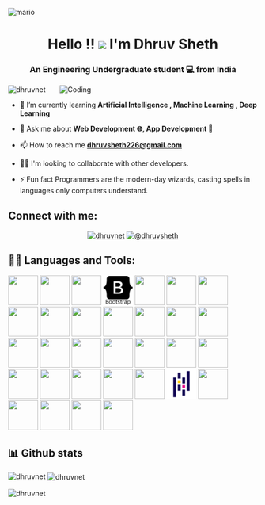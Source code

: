 ![mario](https://user-images.githubusercontent.com/10498744/210012254-234538ff-d198-48aa-8964-37e6fd45d227.gif)
<h1 align="center">Hello !! <img src="https://media.giphy.com/media/v1.Y2lkPTc5MGI3NjExMGI4YjM2ZGNiNTg5NTI2N2UxNjdkNDNjM2E2OTAzODkyZTQ3MmYwZCZjdD1z/w1OBpBd7kJqHrJnJ13/giphy.gif" width="40px"> I'm Dhruv Sheth</h1>
<h3 align="center">An Engineering Undergraduate student 💻 from India </h3> 

<img align="right" alt="Coding" width="400" src="https://user-images.githubusercontent.com/74038190/212750672-2f3f2b50-c84f-4ed8-a60a-849ae69ff9df.gif">

<p align="left"> <img src="https://komarev.com/ghpvc/?username=dhruvnet&label=Profile%20views&color=0e75b6&style=flat" alt="dhruvnet" /> </p>

- 🌱 I’m currently learning **Artificial Intelligence , Machine Learning , Deep Learning**
  
- 💬 Ask me about **Web Development 🌐, App Development 📱**
  
- 📫 How to reach me **dhruvsheth226@gmail.com**
  
- 👯‍♀️ I'm looking to collaborate with other developers.
  
- ⚡️ Fun fact Programmers are the modern-day wizards, casting spells in languages only computers understand.

## Connect with me:
<p align="center">
<a href="https://linkedin.com/in/dhruvnet" target="blank"><img align="center" src="https://raw.githubusercontent.com/rahuldkjain/github-profile-readme-generator/master/src/images/icons/Social/linked-in-alt.svg" alt="dhruvnet" height="30" width="40" /></a>
<a href="https://www.hackerrank.com/@dhruvsheth" target="blank"><img align="center" src="https://raw.githubusercontent.com/rahuldkjain/github-profile-readme-generator/master/src/images/icons/Social/hackerrank.svg" alt="@dhruvsheth" height="30" width="40" /></a>

</p>

## 👩‍💻 Languages and Tools:
<p align="left"> 
<img width="60" height="60" src="https://cdn.jsdelivr.net/gh/devicons/devicon/icons/bash/bash-plain.svg" /> 
<img width="60" height="60" src="https://cdn.jsdelivr.net/gh/devicons/devicon/icons/androidstudio/androidstudio-original.svg" />
<img width="60" height="60" src="https://cdn.jsdelivr.net/gh/devicons/devicon/icons/c/c-original.svg" />
<img width="60" height="60" src="https://raw.githubusercontent.com/devicons/devicon/master/icons/bootstrap/bootstrap-plain-wordmark.svg" />
<img width="60" height="60" src="https://cdn.jsdelivr.net/gh/devicons/devicon/icons/cplusplus/cplusplus-original.svg" />
<img width="60" height="60" src="https://cdn.jsdelivr.net/gh/devicons/devicon/icons/css3/css3-original-wordmark.svg" />
<img width="60" height="60" src="https://cdn.jsdelivr.net/gh/devicons/devicon/icons/dart/dart-original.svg" />
<img width="60" height="60" src="https://cdn.jsdelivr.net/gh/devicons/devicon/icons/angularjs/angularjs-original.svg" />     
<img width="60" height="60" src="https://cdn.jsdelivr.net/gh/devicons/devicon/icons/firebase/firebase-plain-wordmark.svg" />
<img width="60" height="60" src="https://cdn.jsdelivr.net/gh/devicons/devicon/icons/flutter/flutter-original.svg" />
<img width="60" height="60" src="https://cdn.jsdelivr.net/gh/devicons/devicon/icons/git/git-original-wordmark.svg" />
<img width="60" height="60" src="https://cdn.jsdelivr.net/gh/devicons/devicon/icons/html5/html5-original-wordmark.svg" />
<img width="60" height="60" src="https://cdn.jsdelivr.net/gh/devicons/devicon/icons/java/java-original-wordmark.svg" />
<img width="60" height="60" src="https://cdn.jsdelivr.net/gh/devicons/devicon/icons/javascript/javascript-original.svg" />
<img width="60" height="60" src="https://cdn.jsdelivr.net/gh/devicons/devicon/icons/jupyter/jupyter-original-wordmark.svg" />
<img width="60" height="60" src="https://cdn.jsdelivr.net/gh/devicons/devicon/icons/kotlin/kotlin-original-wordmark.svg" />
<img width="60" height="60" src="https://cdn.jsdelivr.net/gh/devicons/devicon/icons/mongodb/mongodb-original-wordmark.svg" />
<img width="60" height="60" src="https://cdn.jsdelivr.net/gh/devicons/devicon/icons/mysql/mysql-original-wordmark.svg" />
<img width="60" height="60" src="https://cdn.jsdelivr.net/gh/devicons/devicon/icons/nodejs/nodejs-original-wordmark.svg" />
<img width="60" height="60" src="https://cdn.jsdelivr.net/gh/devicons/devicon/icons/npm/npm-original-wordmark.svg" />
<img width="60" height="60" src="https://cdn.jsdelivr.net/gh/devicons/devicon/icons/numpy/numpy-original-wordmark.svg" />
<img width="60" height="60" src="https://cdn.jsdelivr.net/gh/devicons/devicon/icons/php/php-original.svg" />
<img width="60" height="60" src="https://cdn.jsdelivr.net/gh/devicons/devicon/icons/python/python-original.svg" />
<img width="60" height="60" src="https://cdn.jsdelivr.net/gh/devicons/devicon/icons/react/react-original.svg" />
<img width="60" height="60" src="https://www.vectorlogo.zone/logos/tensorflow/tensorflow-icon.svg" />
<img width="60" height="60" src="https://seaborn.pydata.org/_images/logo-mark-lightbg.svg" />
<img width="60" height="60" src="https://raw.githubusercontent.com/devicons/devicon/2ae2a900d2f041da66e950e4d48052658d850630/icons/pandas/pandas-original.svg" />
<img width="60" height="60" src="https://upload.wikimedia.org/wikipedia/commons/0/05/Scikit_learn_logo_small.svg" />
<img width="60" height="60" src="https://cdn.jsdelivr.net/gh/devicons/devicon/icons/wordpress/wordpress-original.svg" />
<img width="60" height="60" src="https://cdn.jsdelivr.net/gh/devicons/devicon/icons/figma/figma-original.svg" />                                                                                    <img width="60" height="60" src="https://cdn.jsdelivr.net/gh/devicons/devicon/icons/canva/canva-original.svg" />   
<img width="60" height="60" src="https://cdn.jsdelivr.net/gh/devicons/devicon/icons/photoshop/photoshop-line.svg" />       
</p>


## 📊 Github stats
<p><img align="left" src="https://github-readme-stats.vercel.app/api/top-langs?username=dhruvnet&show_icons=true&locale=en&layout=compact" alt="dhruvnet" /></p>
<p>&nbsp;<img align="center" src="https://github-readme-stats.vercel.app/api?username=dhruvnet&show_icons=true&locale=en" alt="dhruvnet" /></p>
<p><img align="center" src="https://github-readme-streak-stats.herokuapp.com/?user=dhruvnet&" alt="dhruvnet" /></p>   
